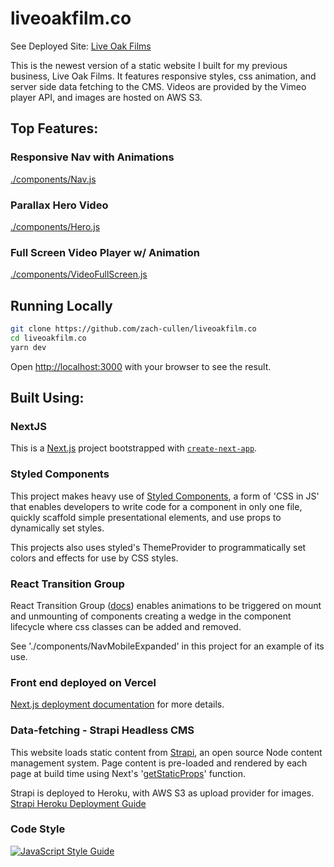 # liveoakfilm.co

See Deployed Site:
[Live Oak Films](https://liveoakfilm-co.vercel.app/)

This is the newest version of a static website I built for my previous business, Live Oak Films. It features responsive styles, css animation, and server side data fetching to the CMS. Videos are provided by the Vimeo player API, and images are hosted on AWS S3. 

## Top Features: 

### Responsive Nav with Animations 
[./components/Nav.js](https://github.com/zach-cullen/liveoakfilm.co/blob/master/components/Nav.js)

### Parallax Hero Video
[./components/Hero.js](https://github.com/zach-cullen/liveoakfilm.co/blob/master/components/Hero.js)

### Full Screen Video Player w/ Animation
[./components/VideoFullScreen.js](https://github.com/zach-cullen/liveoakfilm.co/blob/master/components/VideoFullScreen.js)

## Running Locally

```bash
git clone https://github.com/zach-cullen/liveoakfilm.co
cd liveoakfilm.co
yarn dev
```

Open [http://localhost:3000](http://localhost:3000) with your browser to see the result.


## Built Using:

### NextJS

This is a [Next.js](https://nextjs.org/) project bootstrapped with [`create-next-app`](https://github.com/vercel/next.js/tree/canary/packages/create-next-app).

### Styled Components

This project makes heavy use of [Styled Components](https://styled-components.com/docs/basics#motivation), a form of 'CSS in JS' that enables developers to write code for a component in only one file, quickly scaffold simple presentational elements, and use props to dynamically set styles. 

This projects also uses styled's ThemeProvider to programmatically set colors and effects for use by CSS styles.

### React Transition Group

React Transition Group ([docs](https://reactcommunity.org/react-transition-group/])) enables animations to be triggered on mount and unmounting of components creating a wedge in the component lifecycle where css classes can be added and removed. 

See './components/NavMobileExpanded' in this project for an example of its use. 

### Front end deployed on Vercel

[Next.js deployment documentation](https://nextjs.org/docs/deployment) for more details.

### Data-fetching - Strapi Headless CMS

This website loads static content from [Strapi](https://strapi.io/documentation/v3.x/getting-started/introduction.html), an open source Node content management system. Page content is pre-loaded and rendered by each page at build time using Next's '[getStaticProps](https://nextjs.org/docs/)' function. 

Strapi is deployed to Heroku, with AWS S3 as upload provider for images. [Strapi Heroku Deployment Guide](https://strapi.io/documentation/3.0.0-beta.x/deployment/heroku.html)

### Code Style

[![JavaScript Style Guide](https://cdn.rawgit.com/standard/standard/master/badge.svg)](https://github.com/standard/standard)

